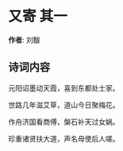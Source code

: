# 又寄  其一

**作者**: 刘黻

## 诗词内容

元阳诏墨动天霞，喜到东都处士家。

世路几年滋艾草，道山今日聚梅花。

作舟济国看商傅，槃石补天过女娲。

珍重诸贤扶大道，声名毋使后人嗟。

